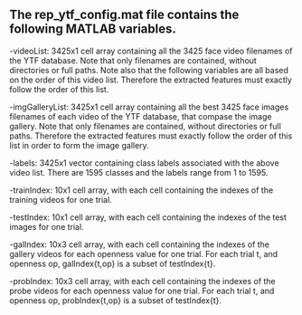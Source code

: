 ## The rep_ytf_config.mat file contains the following MATLAB variables.

-videoList:
	3425x1 cell array containing all the 3425 face video filenames of the YTF database. Note that only filenames are contained, without directories or full paths. Note also that the following variables are all based on the order of this video list. Therefore the extracted features must exactly follow the order of this list.
	
-imgGalleryList:
	3425x1 cell array containing all the best 3425 face images filenames of each video of the YTF database, that compase the image gallery. Note that only filenames are contained, without directories or full paths. Therefore the extracted features must exactly follow the order of this list in order to form the image gallery.

-labels:
	3425x1 vector containing class labels associated with the above video list. There are 1595 classes and the labels range from 1 to 1595.

-trainIndex:
	10x1 cell array, with each cell containing the indexes of the training videos for one trial.

-testIndex:
	10x1 cell array, with each cell containing the indexes of the test images for one trial.

-galIndex:
	10x3 cell array, with each cell containing the indexes of the gallery videos for each openness value for one trial. For each trial t, and openness op, galIndex{t,op} is a subset of testIndex{t}.

-probIndex:
	10x3 cell array, with each cell containing the indexes of the probe videos for each openness value for one trial. For each trial t, and openness op, probIndex{t,op} is a subset of testIndex{t}. 
